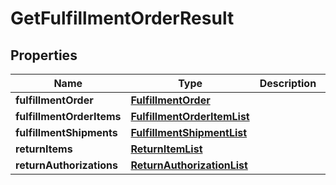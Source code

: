 
# GetFulfillmentOrderResult

## Properties
Name | Type | Description | Notes
------------ | ------------- | ------------- | -------------
**fulfillmentOrder** | [**FulfillmentOrder**](FulfillmentOrder.md) |  | 
**fulfillmentOrderItems** | [**FulfillmentOrderItemList**](FulfillmentOrderItemList.md) |  | 
**fulfillmentShipments** | [**FulfillmentShipmentList**](FulfillmentShipmentList.md) |  |  [optional]
**returnItems** | [**ReturnItemList**](ReturnItemList.md) |  | 
**returnAuthorizations** | [**ReturnAuthorizationList**](ReturnAuthorizationList.md) |  | 



